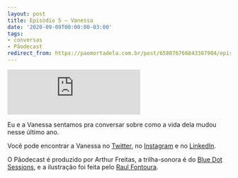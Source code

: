 ```yaml
---
layout: post
title: Episódio 5 – Vanessa
date: '2020-09-09T00:00:00-03:00'
tags:
- conversas
- Pãodecast
redirect_from: https://paomortadela.com.br/post/658076766843387904/epis%C3%B3dio-5-vanessa
---
```

<iframe class="full-width" src="https://anchor.fm/paomortadela/embed/episodes/Vanessa-Oliveira-ej8l0r/a-a3572ou" scrolling="no" loading="lazy" height="102" frameborder="0"></iframe>

Eu e a Vanessa sentamos pra conversar sobre como a vida dela mudou nesse último ano.

Você pode encontrar a Vanessa no [Twitter](https://twitter.com/vnsslvr), no [Instagram](https://www.instagram.com/vnsslvr) e no [LinkedIn](https://www.linkedin.com/in/vanessa-oliveira-97039a19b/).

O Pãodecast é produzido por Arthur Freitas, a trilha-sonora é do [Blue Dot Sessions](https://sessions.blue), e a ilustração foi feita pelo [Raul Fontoura](https://raulranma.itch.io/).

